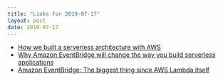 ```yaml
---
title: "Links for 2019-07-17"
layout: post
date: 2019-07-17
---
```


* [How we built a serverless architecture with AWS](https://hypertrack.com/blog/2019/07/11/how-we-built-a-serverless-architecture-with-aws/)
* [Why Amazon EventBridge will change the way you build serverless applications](https://medium.com/@PaulDJohnston/why-amazon-eventbridge-will-change-the-way-you-build-serverless-applications-647ea87436f6)
* [Amazon EventBridge: The biggest thing since AWS Lambda itself](https://www.trek10.com/blog/amazon-eventbridge/)
